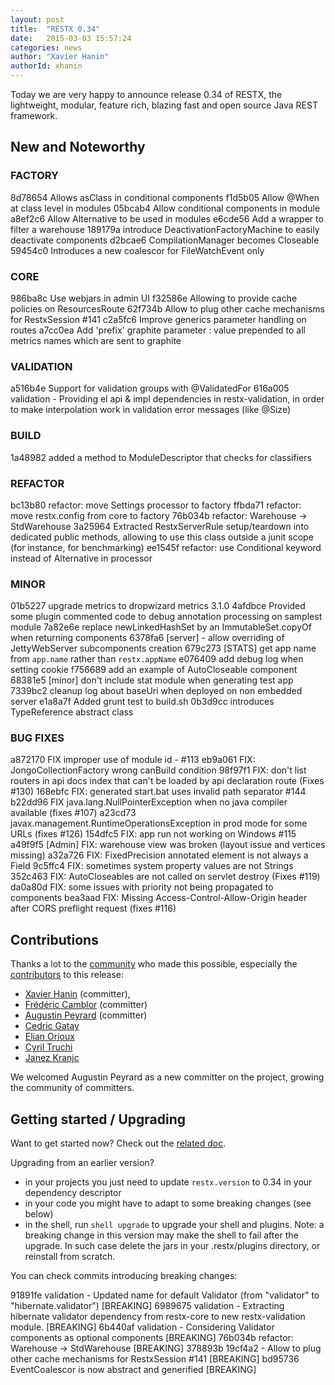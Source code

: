```yaml
---
layout: post
title:  "RESTX 0.34"
date:   2015-03-03 15:57:24
categories: news
author: "Xavier Hanin"
authorId: xhanin
---
```



Today we are very happy to announce release 0.34 of RESTX, the lightweight, modular, feature rich, blazing fast and open source Java REST framework.

## New and Noteworthy

### FACTORY

8d78654 Allows asClass in conditional components
f1d5b05 Allow @When at class level in modules
05bcab4 Allow conditional components in module
a8ef2c6 Allow Alternative to be used in modules
e6cde56 Add a wrapper to filter a warehouse
189179a introduce DeactivationFactoryMachine to easily deactivate components
d2bcae6 CompilationManager becomes Closeable
59454c0 Introduces a new coalescor for FileWatchEvent only

### CORE

986ba8c Use webjars in admin UI 
f32586e Allowing to provide cache policies on ResourcesRoute
62f734b Allow to plug other cache mechanisms for RestxSession #141
c2a5fc6 Improve generics parameter handling on routes
a7cc0ea Add 'prefix' graphite parameter : value prepended to all metrics names which are sent to graphite


### VALIDATION

a516b4e Support for validation groups with @ValidatedFor
616a005 validation - Providing el api & impl dependencies in restx-validation, in order to make interpolation work in validation error messages (like @Size)

### BUILD

1a48982 added a method to ModuleDescriptor that checks for classifiers

### REFACTOR

bc13b80 refactor: move Settings processor to factory
ffbda71 refactor: move restx.config from core to factory
76b034b refactor: Warehouse -> StdWarehouse
3a25964 Extracted RestxServerRule setup/teardown into dedicated public methods, allowing to use this class outside a junit scope (for instance, for benchmarking)
ee1545f refactor: use Conditional keyword instead of Alternative in processor

### MINOR

01b5227 upgrade metrics to dropwizard metrics 3.1.0
4afdbce Provided some plugin commented code to debug annotation processing on samplest module
7a82e6e replace newLinkedHashSet by an ImmutableSet.copyOf when returning components
6378fa6 [server] - allow overriding of JettyWebServer subcomponents creation
679c273 [STATS] get app name from `app.name` rather than `restx.appName`
e076409 add debug log when setting cookie
f756689 add an example of AutoCloseable component
68381e5 [minor] don't include stat module when generating test app
7339bc2 cleanup log about baseUri when deployed on non embedded server
e1a8a7f Added grunt test to build.sh
0b3d9cc introduces TypeReference abstract class


### BUG FIXES

a872170 FIX improper use of module id - #113
eb9a061 FIX: JongoCollectionFactory wrong canBuild condition
98f97f1 FIX: don't list routers in api docs index that can't be loaded by api declaration route (Fixes #130)
168ebfc FIX: generated start.bat uses invalid path separator #144
b22dd96 FIX java.lang.NullPointerException when no java compiler available (fixes #107)
a23cd73 javax.management.RuntimeOperationsException in prod mode for some URLs (fixes #126)
154dfc5 FIX: app run not working on Windows #115
a49f9f5 [Admin] FIX: warehouse view was broken (layout issue and vertices missing)
a32a726 FIX: FixedPrecision annotated element is not always a Field
9c5ffc4 FIX: sometimes system property values are not Strings
352c463 FIX: AutoCloseables are not called on servlet destroy (Fixes #119)
da0a80d FIX: some issues with priority not being propagated to components
bea3aad FIX: Missing Access-Control-Allow-Origin header after CORS preflight request (fixes #116)

## Contributions

Thanks a lot to the [community](/community/) who made this possible, especially the [contributors](https://github.com/restx/restx/graphs/contributors) to this release:

- [Xavier Hanin](https://github.com/restx/restx/commits?author=xhanin) (committer),
- [Frédéric Camblor](https://github.com/restx/restx/commits?author=fcamblor) (committer)
- [Augustin Peyrard](https://github.com/restx/restx/commits?author=a-peyrard) (committer)
- [Cedric Gatay](https://github.com/restx/restx/commits?author=CedricGatay)
- [Elian Orioux](https://github.com/restx/restx/commits?author=walien)
- [Cyril Truchi](https://github.com/restx/restx/commits?author=ctruchi)
- [Janez Kranjc](https://github.com/restx/restx/commits?author=janezkranjc)

We welcomed Augustin Peyrard as a new committer on the project, growing the community of committers.

## Getting started / Upgrading

Want to get started now? Check out the [related doc](/docs/getting-started.html).


Upgrading from an earlier version?

- in your projects you just need to update `restx.version` to 0.34 in your dependency descriptor
- in your code you might have to adapt to some breaking changes (see below)
- in the shell, run `shell upgrade` to upgrade your shell and plugins. Note: a breaking change in this version may make the shell to fail after the upgrade. In such case delete the jars in your .restx/plugins directory, or reinstall from scratch.


You can check commits introducing breaking changes:

91891fe validation - Updated name for default Validator (from "validator" to "hibernate.validator") [BREAKING]
6989675 validation - Extracting hibernate validator dependency from restx-core to new restx-validation module. [BREAKING]
6b440af validation - Considering Validator components as optional components [BREAKING]
76b034b refactor: Warehouse -> StdWarehouse [BREAKING]
378893b 19cf4a2 - Allow to plug other cache mechanisms for RestxSession #141 [BREAKING]
bd95736 EventCoalescor is now abstract and generified [BREAKING]


